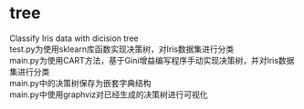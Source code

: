# tree  
Classify Iris data with dicision tree  
test.py为使用sklearn库函数实现决策树，对Iris数据集进行分类  
main.py为使用CART方法，基于Gini增益编写程序手动实现决策树，并对Iris数据集进行分类  
main.py中的决策树保存为嵌套字典结构  
main.py中使用graphviz对已经生成的决策树进行可视化  
